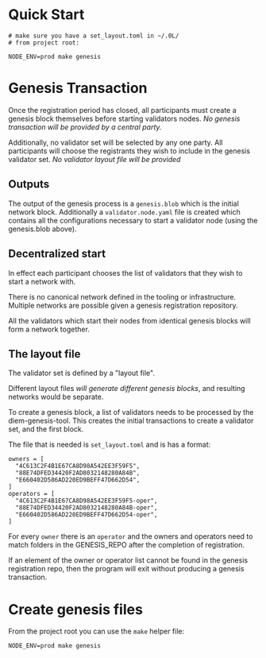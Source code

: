 # Quick Start

```
# make sure you have a set_layout.toml in ~/.0L/
# from project root:

NODE_ENV=prod make genesis
```
# Genesis Transaction

Once the registration period has closed, all participants must create a genesis block themselves before starting validators nodes. *No genesis transaction will be provided by a central party.*

Additionally, no validator set will be selected by any one party. All participants will choose the registrants they wish to include in the genesis validator set. *No validator layout file will be provided*

## Outputs

The output of the genesis process is a `genesis.blob` which is the initial network block. Additionally a `validator.node.yaml` file is created which contains all the configurations necessary to start a validator node (using the genesis.blob above).


## Decentralized start

In effect each participant chooses the list of validators that they wish to start a network with. 

There is no canonical network defined in the tooling or infrastructure. Multiple networks are possible given a genesis registration repository.

All the validators which start their nodes from identical genesis blocks will form a network together.


## The layout file

The validator set is defined by a "layout file".

Different layout files *will generate different genesis blocks*, and resulting networks would be separate.

To create a genesis block, a list of validators needs to be processed by the diem-genesis-tool. This creates the initial transactions to create a validator set, and the first block.

The file that is needed is `set_layout.toml` and is has a format:
```
owners = [
  "4C613C2F4B1E67CA8D98A542EE3F59F5",
  "88E74DFED34420F2AD8032148280A84B",
  "E660402D586AD220ED9BEFF47D662D54",
]
operators = [
  "4C613C2F4B1E67CA8D98A542EE3F59F5-oper",
  "88E74DFED34420F2AD8032148280A84B-oper",
  "E660402D586AD220ED9BEFF47D662D54-oper",
]
```

For every `owner` there is an `operator` and the owners and operators need to match folders in the GENESIS_REPO after the completion of registration.

If an element of the owner or operator list cannot be found in the genesis registration repo, then the program will exit without producing a genesis transaction.


# Create genesis files

From the project root you can use the `make` helper file:

```
NODE_ENV=prod make genesis
```